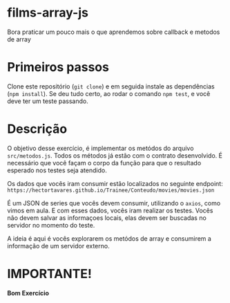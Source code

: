 # films-array-js

Bora praticar um pouco mais o que aprendemos sobre callback e metodos de array

# Primeiros passos

Clone este repositório (`git clone`) e em seguida instale as dependências (`npm install`). Se deu tudo certo, ao rodar o comando `npm test`, e você deve ter um teste passando.

# Descrição

O objetivo desse exercício, é implementar os metódos do arquivo `src/metodos.js`. Todos os métodos já estão com o contrato desenvolvido. É necessário que você façam o corpo da função para que o resultado esperado nos testes seja atendido. 

Os dados que vocês iram consumir estão localizados no seguinte endpoint: `https://hectortavares.github.io/Trainee/Conteudo/movies/movies.json`

É um JSON de series que vocês devem consumir, utilizando o `axios`, como vimos em aula. E com esses dados, vocês iram realizar os testes.
Vocês não devem salvar as informaçoes locais, elas devem ser buscadas no servidor no momento do teste.

A ideia é aqui é vocês explorarem os metódos de array e consumirem a informação de um servidor externo. 

# IMPORTANTE!
**Bom Exercício** 